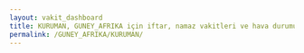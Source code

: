 ```yaml
---
layout: vakit_dashboard
title: KURUMAN, GUNEY_AFRIKA için iftar, namaz vakitleri ve hava durumu - ilçe/eyalet seç
permalink: /GUNEY_AFRIKA/KURUMAN/
---
```


<script type="text/javascript">
  var GLOBAL_COUNTRY = 'GUNEY_AFRIKA';
  var GLOBAL_CITY = 'KURUMAN';
  var GLOBAL_STATE = '';
  var lat = 72;
  var lon = 21;
</script>
